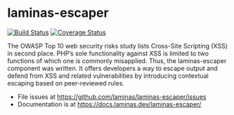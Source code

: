 # laminas-escaper

[![Build Status](https://travis-ci.org/laminas/laminas-escaper.svg?branch=master)](https://travis-ci.org/laminas/laminas-escaper)
[![Coverage Status](https://coveralls.io/repos/laminas/laminas-escaper/badge.svg?branch=master)](https://coveralls.io/r/laminas/laminas-escaper?branch=master)

The OWASP Top 10 web security risks study lists Cross-Site Scripting (XSS) in
second place. PHP’s sole functionality against XSS is limited to two functions
of which one is commonly misapplied. Thus, the laminas-escaper component was written.
It offers developers a way to escape output and defend from XSS and related
vulnerabilities by introducing contextual escaping based on peer-reviewed rules.

- File issues at https://github.com/laminas/laminas-escaper/issues
- Documentation is at https://docs.laminas.dev/laminas-escaper/
